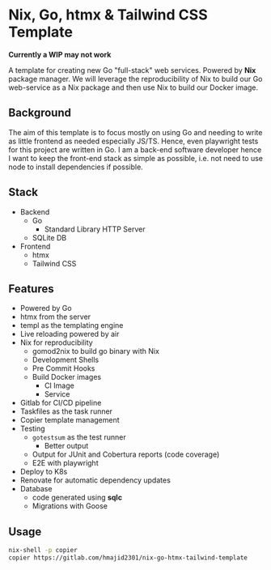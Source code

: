 
# Nix, Go, htmx & Tailwind CSS Template

**Currently a WIP may not work**

A template for creating new Go "full-stack" web services. Powered by **Nix** package manager. We will leverage
the reproducibility of Nix to build our Go web-service as a Nix package and then use Nix to build our Docker image.

## Background

The aim of this template is to focus mostly on using Go and needing to write as little frontend as needed especially
JS/TS. Hence, even playwright tests for this project are written in Go. I am a back-end software developer hence I want
to keep the front-end stack as simple as possible, i.e. not need to use node to install dependencies if possible.

## Stack

  - Backend
    - Go
      - Standard Library HTTP Server
    - SQLite DB
  - Frontend
    - htmx
    - Tailwind CSS

## Features

  - Powered by Go
  - htmx from the server
  - templ as the templating engine
  - Live reloading powered by air
  - Nix for reproducibility
      - gomod2nix to build go binary with Nix
      - Development Shells
      - Pre Commit Hooks
      - Build Docker images
        - CI Image
        - Service
  - Gitlab for CI/CD pipeline
  - Taskfiles as the task runner
  - Copier template management
  - Testing
      - `gotestsum` as the test runner
        - Better output
      - Output for JUnit and Cobertura reports (code coverage)
      - E2E with playwright
  - Deploy to K8s
  - Renovate for automatic dependency updates
  - Database
      - code generated using **sqlc**
      - Migrations with Goose


## Usage

```bash
nix-shell -p copier
copier https://gitlab.com/hmajid2301/nix-go-htmx-tailwind-template
```
